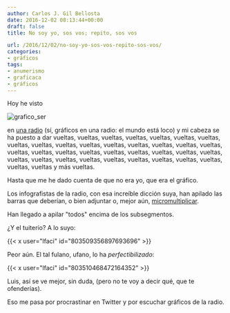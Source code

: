 ```yaml
---
author: Carlos J. Gil Bellosta
date: 2016-12-02 08:13:44+00:00
draft: false
title: No soy yo, sos vos; repito, sos vos

url: /2016/12/02/no-soy-yo-sos-vos-repito-sos-vos/
categories:
- gráficos
tags:
- anumerismo
- graficaca
- gráficos
---
```


Hoy he visto

![grafico_ser](/wp-uploads/2016/11/grafico_ser.png#center)

en [una radio](http://cadenaser.com/ser/2016/11/28/politica/1480372148_848008.html) (sí, gráficos en una radio: el mundo está loco) y mi cabeza se ha puesto a dar vueltas, vueltas, vueltas, vueltas, vueltas, vueltas, vueltas, vueltas, vueltas, vueltas, vueltas, vueltas, vueltas, vueltas, vueltas, vueltas, vueltas, vueltas, vueltas, vueltas, vueltas, vueltas, vueltas, vueltas, vueltas, vueltas, vueltas, vueltas, vueltas, vueltas, vueltas, vueltas, vueltas, vueltas, vueltas, vueltas y más vueltas.

Hasta que me he dado cuenta de que no era yo, que era el gráfico.

Los infografistas de la radio, con esa increíble dicción suya, han apilado las barras que deberían, o bien adjuntar o, mejor aún, [micromultiplicar](https://en.wikipedia.org/wiki/Small_multiple).

Han llegado a apilar "todos" encima de los subsegmentos.

¿Y el tuiterío? A lo suyo:

{{< x user="lfaci" id="803509356897693696" >}}

Peor aún. El tal fulano, ufano, lo ha _perfectibilizado_:

{{< x user="lfaci" id="803510468472164352" >}}

Luis, así se ve mejor, sin duda, (pero no te voy a decir qué, que te ofenderías).

Eso me pasa por procrastinar en Twitter y por escuchar gráficos de la radio.
